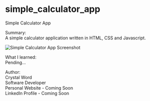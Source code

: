 # simple_calculator_app
Simple Calculator App

Summary: <br>
A simple calculator application written in HTML, CSS and Javascript.

<!-- <a href="">Click here to test out the app!</a>  -->

<img alt="Simple Calculator App Screenshot" src="https://user-images.githubusercontent.com/77046115/149451277-72b8d333-035c-4988-8c7a-457fff367f11.png">

What I learned: <br>
Pending...

Author: <br>
Crystal Word <br>
Software Developer <br>
Personal Website - Coming Soon <br>
LinkedIn Profile - Coming Soon <br>
